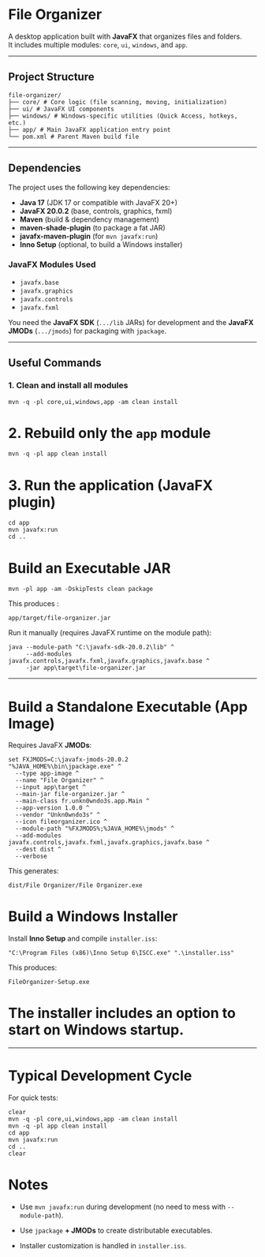 # File Organizer

A desktop application built with **JavaFX** that organizes files and folders.  
It includes multiple modules: `core`, `ui`, `windows`, and `app`.

---

## Project Structure

```
file-organizer/
├── core/ # Core logic (file scanning, moving, initialization)
├── ui/ # JavaFX UI components
├── windows/ # Windows-specific utilities (Quick Access, hotkeys, etc.)
├── app/ # Main JavaFX application entry point
└── pom.xml # Parent Maven build file
```

---

## Dependencies

The project uses the following key dependencies:

- **Java 17** (JDK 17 or compatible with JavaFX 20+)
- **JavaFX 20.0.2** (base, controls, graphics, fxml)
- **Maven** (build & dependency management)
- **maven-shade-plugin** (to package a fat JAR)
- **javafx-maven-plugin** (for `mvn javafx:run`)
- **Inno Setup** (optional, to build a Windows installer)

### JavaFX Modules Used

- `javafx.base`
- `javafx.graphics`
- `javafx.controls`
- `javafx.fxml`

You need the **JavaFX SDK** (`.../lib` JARs) for development and the **JavaFX JMODs** (`.../jmods`) for packaging with `jpackage`.

---

## Useful Commands

### 1. Clean and install all modules

```
mvn -q -pl core,ui,windows,app -am clean install
```

# 2. Rebuild only the `app` module

```
mvn -q -pl app clean install
```

# 3. Run the application (JavaFX plugin)

```
cd app
mvn javafx:run
cd ..
```

# Build an Executable JAR

```
mvn -pl app -am -DskipTests clean package
```

This produces :

```
app/target/file-organizer.jar
```

Run it manually (requires JavaFX runtime on the module path):

```
java --module-path "C:\javafx-sdk-20.0.2\lib" ^
     --add-modules javafx.controls,javafx.fxml,javafx.graphics,javafx.base ^
     -jar app\target\file-organizer.jar
```

---

# Build a Standalone Executable (App Image)

Requires JavaFX **JMODs**:

```
set FXJMODS=C:\javafx-jmods-20.0.2
"%JAVA_HOME%\bin\jpackage.exe" ^
  --type app-image ^
  --name "File Organizer" ^
  --input app\target ^
  --main-jar file-organizer.jar ^
  --main-class fr.unkn0wndo3s.app.Main ^
  --app-version 1.0.0 ^
  --vendor "Unkn0wndo3s" ^
  --icon fileorganizer.ico ^
  --module-path "%FXJMODS%;%JAVA_HOME%\jmods" ^
  --add-modules javafx.controls,javafx.fxml,javafx.graphics,javafx.base ^
  --dest dist ^
  --verbose
```

This generates:

```
dist/File Organizer/File Organizer.exe
```

# Build a Windows Installer

Install **Inno Setup** and compile `installer.iss`:

```
"C:\Program Files (x86)\Inno Setup 6\ISCC.exe" ".\installer.iss"
```

This produces:

```
FileOrganizer-Setup.exe
```

# The installer includes an option to **start on Windows startup**.

---

# Typical Development Cycle

For quick tests:

```
clear
mvn -q -pl core,ui,windows,app -am clean install
mvn -q -pl app clean install
cd app
mvn javafx:run
cd ..
clear
```

# Notes

- Use `mvn javafx:run` during development (no need to mess with `--module-path`).

- Use `jpackage` **+ JMODs** to create distributable executables.

- Installer customization is handled in `installer.iss`.
